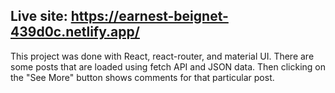 ## Live site: https://earnest-beignet-439d0c.netlify.app/

This project was done with React, react-router, and material UI. There are some posts that are loaded using fetch API and JSON data. Then clicking on the "See More" button shows comments for that particular post. 
